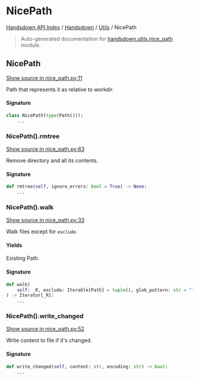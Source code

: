 # NicePath

[Handsdown API Index](../../README.md#handsdown-api-index) / [Handsdown](../index.md#handsdown) / [Utils](./index.md#utils) / NicePath

> Auto-generated documentation for [handsdown.utils.nice_path](https://github.com/vemel/handsdown/blob/main/handsdown/utils/nice_path.py) module.

## NicePath

[Show source in nice_path.py:11](https://github.com/vemel/handsdown/blob/main/handsdown/utils/nice_path.py#L11)

Path that represents it as relative to workdir.

#### Signature

```python
class NicePath(type(Path())):
    ...
```

### NicePath().rmtree

[Show source in nice_path.py:63](https://github.com/vemel/handsdown/blob/main/handsdown/utils/nice_path.py#L63)

Remove directory and all its contents.

#### Signature

```python
def rmtree(self, ignore_errors: bool = True) -> None:
    ...
```

### NicePath().walk

[Show source in nice_path.py:33](https://github.com/vemel/handsdown/blob/main/handsdown/utils/nice_path.py#L33)

Walk files except for `exclude`.

#### Yields

Existing Path.

#### Signature

```python
def walk(
    self: _R, exclude: Iterable[Path] = tuple(), glob_pattern: str = "**/*"
) -> Iterator[_R]:
    ...
```

### NicePath().write_changed

[Show source in nice_path.py:52](https://github.com/vemel/handsdown/blob/main/handsdown/utils/nice_path.py#L52)

Write content to file if it's changed.

#### Signature

```python
def write_changed(self, content: str, encoding: str) -> bool:
    ...
```
